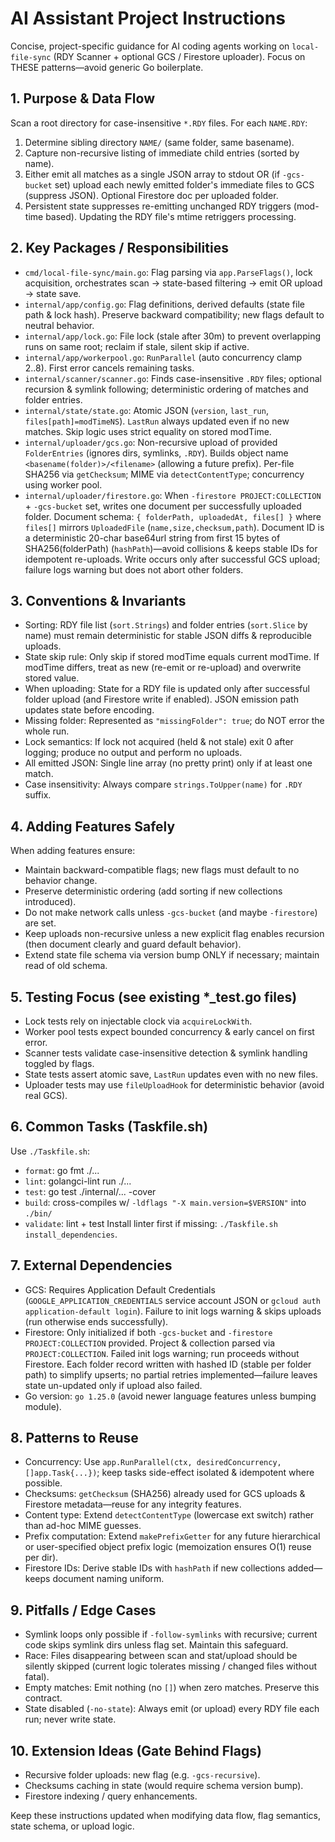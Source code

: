 # AI Assistant Project Instructions

Concise, project-specific guidance for AI coding agents working on `local-file-sync` (RDY Scanner + optional GCS / Firestore uploader). Focus on THESE patterns—avoid generic Go boilerplate.

## 1. Purpose & Data Flow
Scan a root directory for case-insensitive `*.RDY` files. For each `NAME.RDY`:
1. Determine sibling directory `NAME/` (same folder, same basename).
2. Capture non-recursive listing of immediate child entries (sorted by name).
3. Either emit all matches as a single JSON array to stdout OR (if `-gcs-bucket` set) upload each newly emitted folder's immediate files to GCS (suppress JSON). Optional Firestore doc per uploaded folder.
4. Persistent state suppresses re-emitting unchanged RDY triggers (mod-time based). Updating the RDY file's mtime retriggers processing.

## 2. Key Packages / Responsibilities
- `cmd/local-file-sync/main.go`: Flag parsing via `app.ParseFlags()`, lock acquisition, orchestrates scan -> state-based filtering -> emit OR upload -> state save.
- `internal/app/config.go`: Flag definitions, derived defaults (state file path & lock hash). Preserve backward compatibility; new flags default to neutral behavior.
- `internal/app/lock.go`: File lock (stale after 30m) to prevent overlapping runs on same root; reclaim if stale, silent skip if active.
- `internal/app/workerpool.go`: `RunParallel` (auto concurrency clamp 2..8). First error cancels remaining tasks.
- `internal/scanner/scanner.go`: Finds case-insensitive `.RDY` files; optional recursion & symlink following; deterministic ordering of matches and folder entries.
- `internal/state/state.go`: Atomic JSON (`version`, `last_run`, `files[path]=modTimeNS`). `LastRun` always updated even if no new matches. Skip logic uses strict equality on stored modTime.
- `internal/uploader/gcs.go`: Non-recursive upload of provided `FolderEntries` (ignores dirs, symlinks, `.RDY`). Builds object name `<basename(folder)>/<filename>` (allowing a future prefix). Per-file SHA256 via `getChecksum`; MIME via `detectContentType`; concurrency using worker pool.
- `internal/uploader/firestore.go`: When `-firestore PROJECT:COLLECTION` + `-gcs-bucket` set, writes one document per successfully uploaded folder. Document schema: `{ folderPath, uploadedAt, files[] }` where `files[]` mirrors `UploadedFile` (`name,size,checksum,path`). Document ID is a deterministic 20-char base64url string from first 15 bytes of SHA256(folderPath) (`hashPath`)—avoid collisions & keeps stable IDs for idempotent re-uploads. Write occurs only after successful GCS upload; failure logs warning but does not abort other folders.

## 3. Conventions & Invariants
- Sorting: RDY file list (`sort.Strings`) and folder entries (`sort.Slice` by name) must remain deterministic for stable JSON diffs & reproducible uploads.
- State skip rule: Only skip if stored modTime equals current modTime. If modTime differs, treat as new (re-emit or re-upload) and overwrite stored value.
- When uploading: State for a RDY file is updated only after successful folder upload (and Firestore write if enabled). JSON emission path updates state before encoding.
- Missing folder: Represented as `"missingFolder": true`; do NOT error the whole run.
- Lock semantics: If lock not acquired (held & not stale) exit 0 after logging; produce no output and perform no uploads.
- All emitted JSON: Single line array (no pretty print) only if at least one match.
- Case insensitivity: Always compare `strings.ToUpper(name)` for `.RDY` suffix.

## 4. Adding Features Safely
When adding features ensure:
- Maintain backward-compatible flags; new flags must default to no behavior change.
- Preserve deterministic ordering (add sorting if new collections introduced).
- Do not make network calls unless `-gcs-bucket` (and maybe `-firestore`) are set.
- Keep uploads non-recursive unless a new explicit flag enables recursion (then document clearly and guard default behavior).
- Extend state file schema via version bump ONLY if necessary; maintain read of old schema.

## 5. Testing Focus (see existing *_test.go files)
- Lock tests rely on injectable clock via `acquireLockWith`.
- Worker pool tests expect bounded concurrency & early cancel on first error.
- Scanner tests validate case-insensitive detection & symlink handling toggled by flags.
- State tests assert atomic save, `LastRun` updates even with no new files.
- Uploader tests may use `fileUploadHook` for deterministic behavior (avoid real GCS).

## 6. Common Tasks (Taskfile.sh)
Use `./Taskfile.sh`:
- `format`: go fmt ./...
- `lint`: golangci-lint run ./...
- `test`: go test ./internal/... -cover
- `build`: cross-compiles w/ `-ldflags "-X main.version=$VERSION"` into `./bin/`
- `validate`: lint + test
Install linter first if missing: `./Taskfile.sh install_dependencies`.

## 7. External Dependencies
- GCS: Requires Application Default Credentials (`GOOGLE_APPLICATION_CREDENTIALS` service account JSON or `gcloud auth application-default login`). Failure to init logs warning & skips uploads (run otherwise ends successfully).
- Firestore: Only initialized if both `-gcs-bucket` and `-firestore PROJECT:COLLECTION` provided. Project & collection parsed via `PROJECT:COLLECTION`. Failed init logs warning; run proceeds without Firestore. Each folder record written with hashed ID (stable per folder path) to simplify upserts; no partial retries implemented—failure leaves state un-updated only if upload also failed.
- Go version: `go 1.25.0` (avoid newer language features unless bumping module).

## 8. Patterns to Reuse
- Concurrency: Use `app.RunParallel(ctx, desiredConcurrency, []app.Task{...})`; keep tasks side-effect isolated & idempotent where possible.
- Checksums: `getChecksum` (SHA256) already used for GCS uploads & Firestore metadata—reuse for any integrity features.
- Content type: Extend `detectContentType` (lowercase ext switch) rather than ad-hoc MIME guesses.
- Prefix computation: Extend `makePrefixGetter` for any future hierarchical or user-specified object prefix logic (memoization ensures O(1) reuse per dir).
- Firestore IDs: Derive stable IDs with `hashPath` if new collections added—keeps document naming uniform.

## 9. Pitfalls / Edge Cases
- Symlink loops only possible if `-follow-symlinks` with recursive; current code skips symlink dirs unless flag set. Maintain this safeguard.
- Race: Files disappearing between scan and stat/upload should be silently skipped (current logic tolerates missing / changed files without fatal).
- Empty matches: Emit nothing (no `[]`) when zero matches. Preserve this contract.
- State disabled (`-no-state`): Always emit (or upload) every RDY file each run; never write state.

## 10. Extension Ideas (Gate Behind Flags)
- Recursive folder uploads: new flag (e.g. `-gcs-recursive`).
- Checksums caching in state (would require schema version bump).
- Firestore indexing / query enhancements.

Keep these instructions updated when modifying data flow, flag semantics, state schema, or upload logic.
